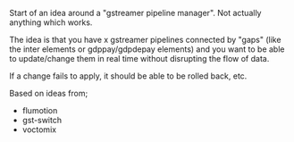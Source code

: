 Start of an idea around a "gstreamer pipeline manager". Not actually anything
which works.

The idea is that you have x gstreamer pipelines connected by "gaps" (like the
inter elements or gdppay/gdpdepay elements) and you want to be able to
update/change them in real time without disrupting the flow of data.

If a change fails to apply, it should be able to be rolled back, etc.

Based on ideas from;
 * flumotion
 * gst-switch
 * voctomix



